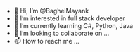 - 👋 Hi, I’m @BaghelMayank
- 👀 I’m interested in full stack developer
- 🌱 I’m currently learning C#, Python, Java
- 💞️ I’m looking to collaborate on ...
- 📫 How to reach me ...

<!---
BaghelMayank/BaghelMayank is a ✨ special ✨ repository because its `README.md` (this file) appears on your GitHub profile.
You can click the Preview link to take a look at your changes.
--->
